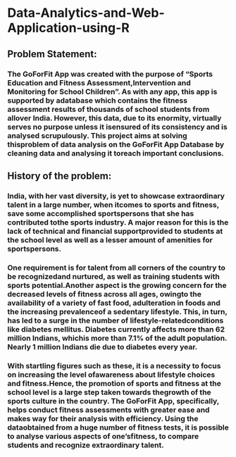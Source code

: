 # Data-Analytics-and-Web-Application-using-R

## Problem Statement:
### The GoForFit App was created with the purpose of “​Sports Education and Fitness Assessment,Intervention and Monitoring for School Children”. As with any app, this app is supported by adatabase which contains the fitness assessment results of thousands of school students from allover India. However, this data, due to its enormity, virtually serves no purpose unless it isensured of its consistency and is analysed scrupulously. This project aims at solving thisproblem of data analysis on the GoForFit App Database by cleaning data and analysing it toreach important conclusions.

## History of the problem:
### India, with her vast diversity, is yet to showcase extraordinary talent in a large number, when itcomes to sports and fitness, save some accomplished sportspersons that she has contributed tothe sports industry. A major reason for this is the lack of technical and financial supportprovided to students at the school level as well as a lesser amount of amenities for sportspersons.
### One requirement is for talent from all corners of the country to be recognizedand nurtured, as well as training students with sports potential.Another aspect is the growing concern for the decreased levels of fitness across all ages, owingto the availability of a variety of fast food, adulteration in foods and the increasing prevalenceof a sedentary lifestyle. This, in turn, has led to a surge in the number of lifestyle-relatedconditions like diabetes mellitus. Diabetes currently affects more than 62 million Indians, whichis more than 7.1% of the adult population. Nearly 1 million Indians die due to diabetes every year.
### With startling figures such as these, it is a necessity to focus on increasing the level ofawareness about lifestyle choices and fitness.Hence, the promotion of sports and fitness at the school level is a large step taken towards thegrowth of the sports culture in the country. The GoForFit App, specifically, helps conduct fitness assessments with greater ease and makes way for their analysis with efficiency. Using the dataobtained from a huge number of fitness tests, it is possible to analyse various aspects of one’sfitness, to compare students and recognize extraordinary talent.

